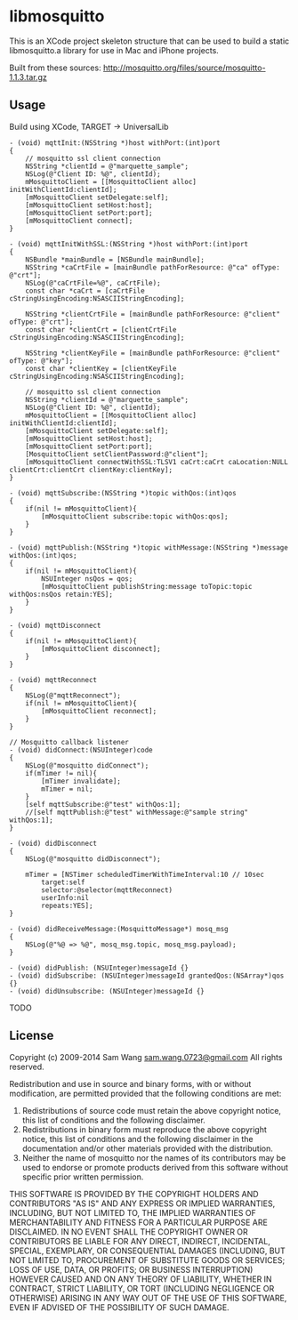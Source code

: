 libmosquitto
============

This is an XCode project skeleton structure that can be used to build a static 
libmosquitto.a library for use in Mac and iPhone projects.

Built from these sources: http://mosquitto.org/files/source/mosquitto-1.1.3.tar.gz

Usage
-----
Build using XCode, TARGET -> UniversalLib

    - (void) mqttInit:(NSString *)host withPort:(int)port
    {
        // mosquitto ssl client connection
        NSString *clientId = @"marquette_sample";
        NSLog(@"Client ID: %@", clientId);
        mMosquittoClient = [[MosquittoClient alloc] initWithClientId:clientId];
        [mMosquittoClient setDelegate:self];
        [mMosquittoClient setHost:host];
        [mMosquittoClient setPort:port];
        [mMosquittoClient connect];
    }

    - (void) mqttInitWithSSL:(NSString *)host withPort:(int)port
    {    
        NSBundle *mainBundle = [NSBundle mainBundle];
        NSString *caCrtFile = [mainBundle pathForResource: @"ca" ofType: @"crt"];
        NSLog(@"caCrtFile=%@", caCrtFile);
        const char *caCrt = [caCrtFile cStringUsingEncoding:NSASCIIStringEncoding];

        NSString *clientCrtFile = [mainBundle pathForResource: @"client" ofType: @"crt"];
        const char *clientCrt = [clientCrtFile cStringUsingEncoding:NSASCIIStringEncoding];

        NSString *clientKeyFile = [mainBundle pathForResource: @"client" ofType: @"key"];
        const char *clientKey = [clientKeyFile cStringUsingEncoding:NSASCIIStringEncoding];

        // mosquitto ssl client connection
        NSString *clientId = @"marquette_sample";
        NSLog(@"Client ID: %@", clientId);
        mMosquittoClient = [[MosquittoClient alloc] initWithClientId:clientId];
        [mMosquittoClient setDelegate:self];
        [mMosquittoClient setHost:host];
        [mMosquittoClient setPort:port];
        [MosquittoClient setClientPassword:@"client"];
        [mMosquittoClient connectWithSSL:TLSV1 caCrt:caCrt caLocation:NULL clientCrt:clientCrt clientKey:clientKey];
    }

    - (void) mqttSubscribe:(NSString *)topic withQos:(int)qos
    {
        if(nil != mMosquittoClient){
            [mMosquittoClient subscribe:topic withQos:qos];
        }
    }

    - (void) mqttPublish:(NSString *)topic withMessage:(NSString *)message withQos:(int)qos;
    {
        if(nil != mMosquittoClient){
            NSUInteger nsQos = qos;
            [mMosquittoClient publishString:message toTopic:topic withQos:nsQos retain:YES];
        }
    }

    - (void) mqttDisconnect
    {
        if(nil != mMosquittoClient){
            [mMosquittoClient disconnect];
        }
    }

    - (void) mqttReconnect
    {
        NSLog(@"mqttReconnect");
        if(nil != mMosquittoClient){
            [mMosquittoClient reconnect];
        }
    }

    // Mosquitto callback listener
    - (void) didConnect:(NSUInteger)code
    {
        NSLog(@"mosquitto didConnect");
        if(mTimer != nil){
            [mTimer invalidate];
            mTimer = nil;
        }
        [self mqttSubscribe:@"test" withQos:1];
        //[self mqttPublish:@"test" withMessage:@"sample string" withQos:1];
    }

    - (void) didDisconnect
    {
        NSLog(@"mosquitto didDisconnect");

        mTimer = [NSTimer scheduledTimerWithTimeInterval:10 // 10sec
            target:self
            selector:@selector(mqttReconnect)
            userInfo:nil
            repeats:YES];
    }

    - (void) didReceiveMessage:(MosquittoMessage*) mosq_msg
    {
        NSLog(@"%@ => %@", mosq_msg.topic, mosq_msg.payload);
    }

    - (void) didPublish: (NSUInteger)messageId {}
    - (void) didSubscribe: (NSUInteger)messageId grantedQos:(NSArray*)qos {}
    - (void) didUnsubscribe: (NSUInteger)messageId {}


TODO

License
-------

Copyright (c) 2009-2014 Sam Wang  <sam.wang.0723@gmail.com>
All rights reserved.

Redistribution and use in source and binary forms, with or without
modification, are permitted provided that the following conditions are met:

1. Redistributions of source code must retain the above copyright notice,
   this list of conditions and the following disclaimer.
2. Redistributions in binary form must reproduce the above copyright
   notice, this list of conditions and the following disclaimer in the
   documentation and/or other materials provided with the distribution.
3. Neither the name of mosquitto nor the names of its
   contributors may be used to endorse or promote products derived from
   this software without specific prior written permission.

THIS SOFTWARE IS PROVIDED BY THE COPYRIGHT HOLDERS AND CONTRIBUTORS "AS IS"
AND ANY EXPRESS OR IMPLIED WARRANTIES, INCLUDING, BUT NOT LIMITED TO, THE
IMPLIED WARRANTIES OF MERCHANTABILITY AND FITNESS FOR A PARTICULAR PURPOSE
ARE DISCLAIMED. IN NO EVENT SHALL THE COPYRIGHT OWNER OR CONTRIBUTORS BE
LIABLE FOR ANY DIRECT, INDIRECT, INCIDENTAL, SPECIAL, EXEMPLARY, OR
CONSEQUENTIAL DAMAGES (INCLUDING, BUT NOT LIMITED TO, PROCUREMENT OF
SUBSTITUTE GOODS OR SERVICES; LOSS OF USE, DATA, OR PROFITS; OR BUSINESS
INTERRUPTION) HOWEVER CAUSED AND ON ANY THEORY OF LIABILITY, WHETHER IN
CONTRACT, STRICT LIABILITY, OR TORT (INCLUDING NEGLIGENCE OR OTHERWISE)
ARISING IN ANY WAY OUT OF THE USE OF THIS SOFTWARE, EVEN IF ADVISED OF THE
POSSIBILITY OF SUCH DAMAGE.
